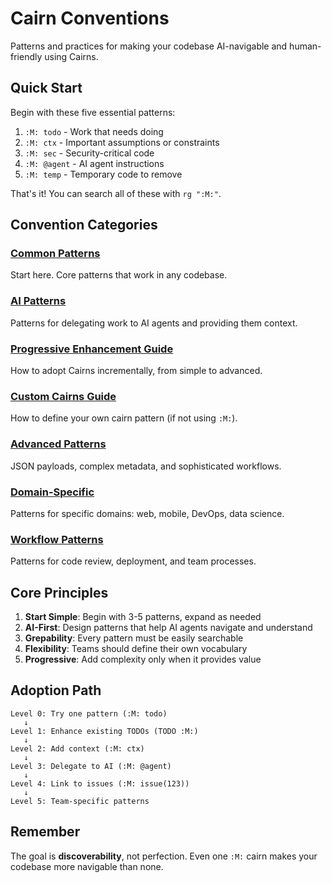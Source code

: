 # Cairn Conventions
<!-- :M: tldr Standard patterns and practices for Cairns -->
<!-- :M: convention Central hub for all Cairn conventions -->

Patterns and practices for making your codebase AI-navigable and human-friendly using Cairns.

## Quick Start

Begin with these five essential patterns:

1. `:M: todo` - Work that needs doing
2. `:M: ctx` - Important assumptions or constraints
3. `:M: sec` - Security-critical code
4. `:M: @agent` - AI agent instructions
5. `:M: temp` - Temporary code to remove

That's it! You can search all of these with `rg ":M:"`.

## Convention Categories

### [Common Patterns](./common-patterns.md)
Start here. Core patterns that work in any codebase.

### [AI Patterns](./ai-patterns.md)
Patterns for delegating work to AI agents and providing them context.

### [Progressive Enhancement Guide](../guides/progressive-enhancement.md)
How to adopt Cairns incrementally, from simple to advanced.

### [Custom Cairns Guide](../guides/custom-cairns.md)
How to define your own cairn pattern (if not using `:M:`).

### [Advanced Patterns](../advanced-patterns.md)
JSON payloads, complex metadata, and sophisticated workflows.

### [Domain-Specific](./domain-specific.md)
Patterns for specific domains: web, mobile, DevOps, data science.

### [Workflow Patterns](./workflow-patterns.md)
Patterns for code review, deployment, and team processes.

## Core Principles

1. **Start Simple**: Begin with 3-5 patterns, expand as needed
2. **AI-First**: Design patterns that help AI agents navigate and understand
3. **Grepability**: Every pattern must be easily searchable
4. **Flexibility**: Teams should define their own vocabulary
5. **Progressive**: Add complexity only when it provides value

## Adoption Path

```text
Level 0: Try one pattern (:M: todo)
   ↓
Level 1: Enhance existing TODOs (TODO :M:)
   ↓
Level 2: Add context (:M: ctx)
   ↓
Level 3: Delegate to AI (:M: @agent)
   ↓
Level 4: Link to issues (:M: issue(123))
   ↓
Level 5: Team-specific patterns
```

## Remember

The goal is **discoverability**, not perfection. Even one `:M:` cairn makes your codebase more navigable than none.